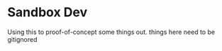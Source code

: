 Sandbox Dev
===========

Using this to proof-of-concept some things out. things here need to be gitignored
